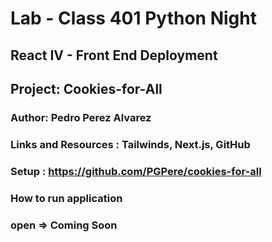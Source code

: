# Lab - Class 401 Python Night 

## React IV - Front End Deployment

## Project: Cookies-for-All

### Author: Pedro Perez Alvarez

### Links and Resources : Tailwinds, Next.js, GitHub

### Setup : <https://github.com/PGPere/cookies-for-all>

### How to run application 

### open => Coming Soon
